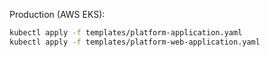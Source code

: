 Production (AWS EKS):
```bash
kubectl apply -f templates/platform-application.yaml
kubectl apply -f templates/platform-web-application.yaml
```